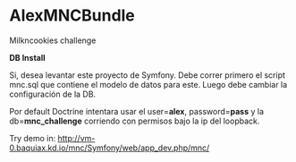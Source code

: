 AlexMNCBundle
=============

Milkncookies challenge

__DB Install__

Si, desea levantar este proyecto de Symfony. Debe correr primero el script mnc.sql que contiene el modelo de datos para este.
Luego debe cambiar la configuración de la DB.

Por default Doctrine intentara usar el user=__alex__, password=__pass__ y la db=__mnc_challenge__ corriendo con permisos bajo la ip del loopback.



Try demo in:
http://vm-0.baquiax.kd.io/mnc/Symfony/web/app_dev.php/mnc/
